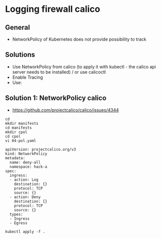# Logging firewall calico 

## General

 * NetworkPolicy of Kubernetes does not provide possibility to track 

## Solutions 

  * Use NetworkPolicy from calico (to apply it with kubectl - the calico api server needs to be installed) / or use calicoctl 
  * Enable Tracing 
  * Use: 
  
## Solution 1: NetworkPolicy calico 

  * https://github.com/projectcalico/calico/issues/4344

```
cd 
mkdir manifests 
cd manifests 
mkdir cpol 
cd cpol 
vi 04-pol.yaml 
```

```
apiVersion: projectcalico.org/v3
kind: NetworkPolicy
metadata:
  name: deny-all
  namespace: hack-a
spec:
  ingress:
  - action: Log
    destination: {}
    protocol: TCP
    source: {}
  - action: Deny
    destination: {}
    protocol: TCP
    source: {}
  types:
  - Ingress
  - Egress
```

```
kubectl apply -f . 
```
